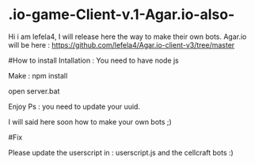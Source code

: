 # .io-game-Client-v.1-Agar.io-also-
Hi i am lefela4, I will release here the way to make their own bots.
Agar.io will be here : https://github.com/lefela4/Agar.io-client-v3/tree/master

#How to install
Intallation :
You need to have node js

Make : npm install

open server.bat 

Enjoy
Ps : you need to update your uuid.

I will said here soon how to make your own bots ;)

#Fix

Please update the userscript in : userscript.js and the cellcraft bots :)
